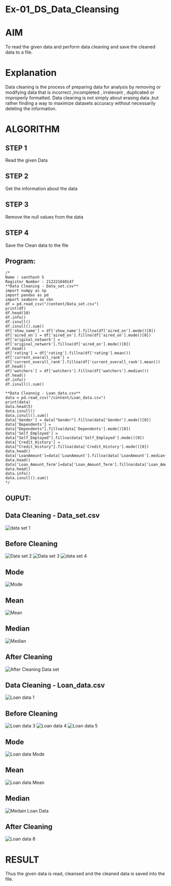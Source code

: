 # Ex-01_DS_Data_Cleansing
# AIM
To read the given data and perform data cleaning and save the cleaned data to a file.

# Explanation
Data cleaning is the process of preparing data for analysis by removing or modifying data that is incorrect ,incompleted , irrelevant , duplicated or improperly formatted. Data cleaning is not simply about erasing data ,but rather finding a way to maximize datasets accuracy without necessarily deleting the information.

# ALGORITHM
## STEP 1
Read the given Data

## STEP 2
Get the information about the data

## STEP 3
Remove the null values from the data

## STEP 4
Save the Clean data to the file

## Program:
```
/* 
Name : santhosh S
Register Number : 212221040147
**Data Cleaning - Data_set.csv**
import numpy as np
import pandas as pd
import seaborn as sbn
df = pd.read_csv("/content/Data_set.csv")
print(df)
df.head(10)
df.info()
df.isnull()
df.isnull().sum()
df['show_name'] = df['show_name'].fillna(df['aired_on'].mode()[0])
df['aired_on'] = df['aired_on'].fillna(df['aired_on'].mode()[0])
df['original_network'] = df['original_network'].fillna(df['aired_on'].mode()[0])
df.head()
df['rating'] = df['rating'].fillna(df['rating'].mean())
df['current_overall_rank'] = df['current_overall_rank'].fillna(df['current_overall_rank'].mean())
df.head()
df['watchers'] = df['watchers'].fillna(df['watchers'].median())
df.head()
df.info()
df.isnull().sum()

**Data Cleannig - Loan_data.csv**
data = pd.read_csv("/content/Loan_data.csv")
print(data)
data.head(5)
data.isnull()
data.isnull().sum()
data['Gender'] = data["Gender"].fillna(data['Gender'].mode()[0])
data['Dependents'] = data["Dependents"].fillna(data['Dependents'].mode()[0])
data['Self_Employed'] = data["Self_Employed"].fillna(data['Self_Employed'].mode()[0])
data['Credit_History'] = data["Credit_History"].fillna(data['Credit_History'].mode()[0])
data.head()
data['LoanAmount']=data['LoanAmount'].fillna(data['LoanAmount'].median())
data.head()
data['Loan_Amount_Term']=data['Loan_Amount_Term'].fillna(data['Loan_Amount_Term'].mean())
data.head()
data.info()
data.isnull().sum()
*/
```


## OUPUT:
## Data Cleaning - Data_set.csv
![data set 1](https://user-images.githubusercontent.com/127843136/227728768-bbccf434-e25c-4aa9-ba7e-7596c26adef4.png)

## Before Cleaning
![Data set 2](https://user-images.githubusercontent.com/127843136/227729073-8d51b114-e4b9-4bed-a981-4e977424b7ca.png)
![Data set 3](https://user-images.githubusercontent.com/127843136/227728980-00e240b9-e061-456e-a710-d641a9f04104.png)
![data set 4](https://user-images.githubusercontent.com/127843136/227729047-72f38e74-bdf2-4268-9c71-de0bd27fcd8c.png)

## Mode
![Mode](https://user-images.githubusercontent.com/127843136/227729179-e63080d0-7d3b-49df-ad91-e11f96f5d186.png)

## Mean
![Mean](https://user-images.githubusercontent.com/127843136/227729192-17362c03-cefa-49fd-bf87-adb568cb711d.png)

## Median
![Median](https://user-images.githubusercontent.com/127843136/227729199-778aaa9e-3be6-4a50-9fda-ff4ff09ce825.png)

## After Cleaning
![After Cleaning Data set](https://user-images.githubusercontent.com/127843136/227729205-f0fbcd0d-a399-4c63-8e6b-a38d77785987.png)

## Data Cleaning - Loan_data.csv

![Loan data 1](https://user-images.githubusercontent.com/127843136/227729245-a3c6fd03-1fa8-42cf-80a0-30e56a790b78.png)

## Before Cleaning
![Loan data 3](https://user-images.githubusercontent.com/127843136/227729261-ab45868e-a37d-4327-9cab-de461d253df8.png)
![Loan data 4](https://user-images.githubusercontent.com/127843136/227729265-af7ab162-8da6-41c5-83f8-8f44ac3ed842.png)
![Loan data 5](https://user-images.githubusercontent.com/127843136/227729285-cd3afccd-660a-41b2-addc-a7c41b590ab9.png)

## Mode
![Loan data Mode](https://user-images.githubusercontent.com/127843136/227729529-8674063c-af7b-4a8e-8c21-37faa7913458.png)

## Mean
![Loan data Mean](https://user-images.githubusercontent.com/127843136/227729536-eb122938-efc7-4a22-88b5-45fa4bc8fa3b.png)

## Median
![Medain Loan Data](https://user-images.githubusercontent.com/127843136/227729542-4b732463-83f0-4b1b-96c7-ea4c8436136c.png)

## After Cleaning
![Loan data 8](https://user-images.githubusercontent.com/127843136/227729553-a3b52952-3d18-49ad-b879-61c893a5e738.png)

# RESULT
Thus the given data is read, cleansed and the cleaned data is saved into the file.





